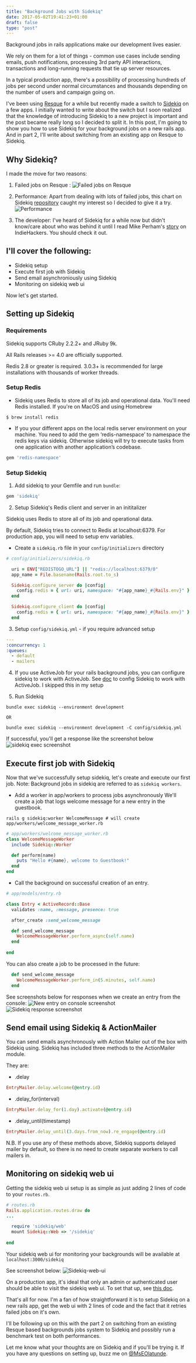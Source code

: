 ```yaml
---
title: "Background Jobs with Sidekiq"
date: 2017-05-02T19:41:23+01:00
draft: false
type: "post"
---
```


Background jobs in rails applications make our development lives easier. 

We rely on them for a lot of things - common use cases include sending emails, push notifications, processing 3rd party API interactions, transactions and long-running requests that tie up server resources.

In a typical production app, there's a possibility of processing hundreds of jobs per second under normal circumstances and thousands depending on the number of users and campaign going on.

I've been using [Resque](https://github.com/resque/resque) for a while but recently made a switch to [Sidekiq](https://github.com/mperham/sidekiq) on a few apps. I initially wanted to write about the switch but I soon realized that the knowledge of introducing Sidekiq to a new project is important and the post became really long so I decided to split it. In this post, I'm going to show you how to use Sidekiq for your background jobs on a new rails app. And in part 2, I'll write about switching from an existing app on Resque to Sidekiq.

## Why Sidekiq?
I made the move for two reasons:

  1. Failed jobs on Resque : 
![Failed jobs on Resque](/images/resquefailedjobs.png)
  
  2. Performance: Apart from dealing with lots of failed jobs, this chart on  Sidekiq [repository](https://github.com/mperham/sidekiq#performance) caught my interest so I decided to give it a try.
![Performance](/images/sidekiqperformance.png)

  3. The developer: I've heard of Sidekiq for a while now but didn't know/care about who was behind it until I read Mike Perham's [story](https://www.indiehackers.com/businesses/sidekiq) on IndieHackers. You should check it out.

## I'll cover the following:
  - Sidekiq setup
  - Execute first job with Sidekiq
  - Send email asynchroniously using Sidekiq
  - Monitoring on sidekiq web ui

Now let's get started.

## Setting up Sidekiq
### Requirements

Sidekiq supports CRuby 2.2.2+ and JRuby 9k.

All Rails releases >= 4.0 are officially supported.

Redis 2.8 or greater is required. 3.0.3+ is recommended for large installations with thousands of worker threads.

### Setup Redis
  - Sidekiq uses Redis to store all of its job and operational data. You'll need Redis installed. If you're on MacOS and using Homebrew

```
$ brew install redis
```

   - If you your different apps on the local redis server environment on your machine. You need to add the gem ‘redis-namespace’ to namespace the redis keys via sidekiq.  Otherwise sidekiq will try to execute tasks from one application with another application’s codebase.

```ruby
gem 'redis-namespace'
```

### Setup Sidekiq

  1. Add sidekiq to your Gemfile and run `bundle`:

```ruby
gem 'sidekiq'
```

  2. Setup Sidekiq's Redis client and server in an inititalizer

Sidekiq uses Redis to store all of its job and operational data.

By default, Sidekiq tries to connect to Redis at localhost:6379. For production app, you will need to setup env variables.
  
  - Create a `sidekiq.rb` file in your  `config/initializers` directory

```ruby
# config/initializers/sidekiq.rb

  uri = ENV["REDISTOGO_URL"] || "redis://localhost:6379/0"
  app_name = File.basename(Rails.root.to_s)

  Sidekiq.configure_server do |config|
    config.redis = { url: uri, namespace: "#{app_name}_#{Rails.env}" }
  end

  Sidekiq.configure_client do |config|
    config.redis = { url: uri, namespace: "#{app_name}_#{Rails.env}" }
  end

```

  3. Setup `config/sidekiq.yml` - if you require advanced setup

```yaml
---
:concurrency: 1
:queues:
  - default
  - mailers
```

  4. If you use ActiveJob for your rails background jobs, you can configure sidekiq to work with ActiveJob. See [doc](https://github.com/mperham/sidekiq/wiki/Active+Job) to config Sidekiq to work with ActiveJob. I skipped this in my setup


  5. Run Sidekiq

```
bundle exec sidekiq --environment development

OR

bundle exec sidekiq --environment development -C config/sidekiq.yml

```
If successful, you'll get a response like the screenshot below
![sidekiq exec screenshot](images/sidekiq-exec-screenshot.png)

## Execute first job with Sidekiq

Now that we've successfully setup sidekiq, let's create and execute our first job. Note: Background jobs in sidekiq are referred to as `sidekiq workers`. 

  - Add a worker in app/workers to process jobs asynchronously
  We'll create a job that logs welcome message for a new entry in the guestbook.
```
rails g sidekiq:worker WelcomeMessage # will create app/workers/welcome_message_worker.rb
```

```ruby
# app/workers/welcome_message_worker.rb
class WelcomeMessageWorker
  include Sidekiq::Worker

  def perform(name)
    puts "Hello #{name}, welcome to Guestbook!"
  end
end

```

  - Call the background on successful creation of an entry.

```ruby
# app/models/entry.rb

class Entry < ActiveRecord::Base
  validates :name, :message, presence: true

  after_create :send_welcome_message

  def send_welcome_message
    WelcomeMessageWorker.perform_async(self.name)
  end
  
end
```

You can also create a job to be processed in the future:

```ruby
  def send_welcome_message
    WelcomeMessageWorker.perform_in(5.minutes, self.name)
  end
```
See screenshots below for responses when we create an entry from the console:
![New entry on console screenshot](images/new-entry-screenshot.png)
![Sidekiq response screenshot](images/sidekiq-response-screenshot.png)

## Send email using Sidekiq & ActionMailer

You can send emails asynchronously with Action Mailer out of the box with Sidekiq using. Sidekiq has included three methods to the ActionMailer module.

They are:

 - .delay
```ruby
EntryMailer.delay.welcome(@entry.id)
```

  - .delay_for(interval)
```ruby
EntryMailer.delay_for(1.day).activate(@entry.id)
```
 
 - .delay_until(timestamp)
```ruby
EntryMailer.delay_until(3.days.from_now).re_engage(@entry.id)
```

N.B. If you use any of these methods above, Sidekiq supports delayed mailer by default, so there is no need to create separate workers to call mailers in.

## Monitoring on sidekiq web ui

Getting the sidekiq web ui setup is as simple as just adding 2 lines of code to your `routes.rb`.

```ruby
# routes.rb
Rails.application.routes.draw do
...

  require 'sidekiq/web'
  mount Sidekiq::Web => '/sidekiq'
  
end
```
Your sidekiq web ui for monitoring your backgrounds will be available at `localhost:3000/sidekiq`

See screenshot below:
![Sidekiq-web-ui](images/sidekiq-web-ui.png)

On a production app, it's ideal that only an admin or authenticated user should be able to visit the sidekiq web ui. To set that up, see [this doc](https://github.com/mperham/sidekiq/wiki/Monitoring#authentication).

That's all for now. I'm a fan of how straightforward it is to setup Sidekiq on a new rails app, get the web ui with 2 lines of code and the fact that it retries failed jobs on it's own. 

I'll be following up on this with the part 2 on switching from an existing Resque based backgrounds jobs system to Sidekiq and possibly run a benchmark test on both performances.

Let me know what your thoughts are on Sidekiq and if you'll be trying it. If you have any questions on setting up, buzz me on [@MsEOlatunde](https://twitter.com/MsEOlatunde). 




